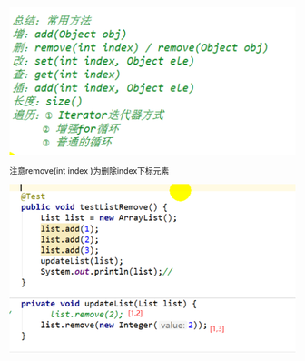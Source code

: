 ![1633525701660](list.assets/1633525701660.png)





注意remove(int index )为删除index下标元素

![1633526014760](list.assets/1633526014760.png)